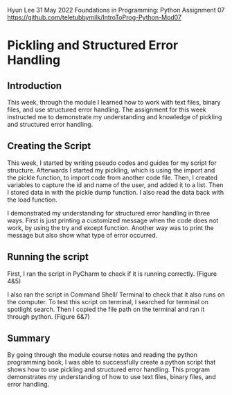 Hyun Lee
31 May 2022
Foundations in Programming: Python
Assignment 07
https://github.com/teletubbymilk/IntroToProg-Python-Mod07 

# Pickling and Structured Error Handling
## Introduction
This week, through the module I learned how to work with text files, binary files, and use structured error handling. The assignment for this week instructed me to demonstrate my understanding and knowledge of pickling and structured error handling. 
## Creating the Script
This week, I started by writing pseudo codes and guides for my script for structure. Afterwards I started my pickling, which is using the import and the pickle function, to import code from another code file. Then, I created variables to capture the id and name of the user, and added it to a list. Then I stored data in with the pickle dump function. I also read the data back with the load function. 

I demonstrated my understanding for structured error handling in three ways. First is just printing a customized message when the code does not work, by using the try and except function. Another way was to print the message but also show what type of error occurred. 

## Running the script
First, I ran the script in PyCharm to check if it is running correctly. (Figure 4&5)

I also ran the script in Command Shell/ Terminal to check that it also runs on the computer. To test this script on terminal, I searched for terminal on spotlight search. Then I copied the file path on the terminal and ran it through python. (Figure 6&7)

## Summary
By going through the module course notes and reading the python programming book, I was able to successfully create a python script that shows how to use pickling and structured error handling. This program demonstrates my understanding of how to use text files, binary files, and error handling. 


